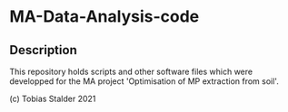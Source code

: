 # MA-Data-Analysis-code

## Description
This repository holds scripts and other software files which were developped for the MA project 'Optimisation of MP extraction from soil'.

(c) Tobias Stalder 2021
